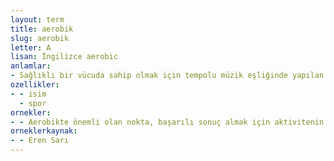 ```yaml
---
layout: term
title: aerobik
slug: aerobik
letter: A
lisan: İngilizce aerobic
anlamlar:
- Sağlıklı bir vücuda sahip olmak için tempolu müzik eşliğinde yapılan bir jimnastik türü
ozellikler:
- - isim
  - spor
ornekler:
- - Aerobikte önemli olan nokta, başarılı sonuç almak için aktivitenin doğru uygulama süresi ve yoğunluğunu çok dikkatli bir şekilde planlamaktır.
orneklerkaynak:
- - Eren Sarı
---
```

